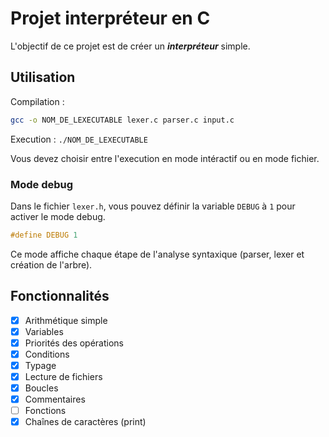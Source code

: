 # Projet interpréteur en C

L'objectif de ce projet est de créer un ***interpréteur*** simple.

## Utilisation

Compilation :

```bash
gcc -o NOM_DE_LEXECUTABLE lexer.c parser.c input.c
```

Execution : ```./NOM_DE_LEXECUTABLE```

Vous devez choisir entre l'execution en mode intéractif ou en mode fichier.

### Mode debug

Dans le fichier `lexer.h`, vous pouvez définir la variable `DEBUG` à `1` pour activer le mode debug.

```c
#define DEBUG 1
```

Ce mode affiche chaque étape de l'analyse syntaxique (parser, lexer et création de l'arbre).

## Fonctionnalités

- [x] Arithmétique simple
- [x] Variables
- [x] Priorités des opérations
- [x] Conditions
- [x] Typage
- [x] Lecture de fichiers
- [x] Boucles
- [x] Commentaires
- [ ] Fonctions
- [x] Chaînes de caractères (print)
